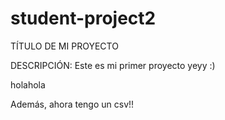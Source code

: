 # student-project2

TÍTULO DE MI PROYECTO

DESCRIPCIÓN: Este es mi primer proyecto yeyy :)

holahola

Además, ahora tengo un csv!!
